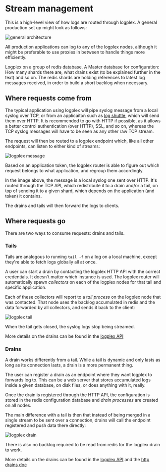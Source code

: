 # Stream management #

This is a high-level view of how logs are routed through logplex.
 A general production set up might look as follows:

![general architecture](./logplex.png)

All production applications can log to any of the logplex nodes,
although it might be preferable to use proxies in between to handle
things more efficiently.

Logplex on a group of redis database. A Master database for
configuration: How many shards there are, what drains exist (to be
explained further in the text) and so on. The redis shards are
holding references to latest log messages received, in order to build a
short backlog when necessary.

## Where requests come from ##

The typical application using logplex will pipe syslog message from a
local syslog over TCP, or from an applicaiton such as [log
shuttle](https://github.com/ryandotsmith/log-shuttle), which will send
them over HTTP. It is recommended to go with HTTP if possible, as it
allows a better control authentication (over HTTP), SSL, and so on,
whereas the TCP syslog messages will have to be seen as any other raw
TCP stream.

The request will then be routed to a logplex endpoint which, like all
other endpoints, can listen to either kind of streams:

![logplex message](./logplex-trans.png)

Based on an application token, the logplex router is able to figure out
which request belongs to what application, and regroup them accordingly.

In the image above, the message is a local syslog one sent over HTTP.
It's routed through the TCP API, which redistribute it to a drain and/or
a tail, on top of sending it to a given shard, which depends on the
application (and token) it contains.

The drains and tails will then forward the logs to clients.

## Where requests go ##

There are two ways to consume requests: drains and tails.

### Tails ###

Tails are analogous to running `tail -f` on a log on a local machine,
except they're able to fetch logs globally all at once.

A user can start a drain by contacting the logplex HTTP API with the
correct credentials. It doesn't matter which instance is used. The
logplex router will automatically spawn *collectors* on each of the
logplex nodes for that tail and specific application.

Each of these collectors will report to a *tail process* on the logplex
node that was contacted. That node uses the backlog accumulated in redis
and the data forwarded by all collectors, and sends it back to the
client:

![logplex tail](./logplex-tail.png)

When the tail gets closed, the syslog logs stop being streamed.

More details on the drains can be found in the
[logplex API](./README.logplex_api.md)

### Drains ###

A drain works differently from a tail. While a tail is dynamic and only
lasts as long as its connection lasts, a drain is a more permanent
thing.

The user can register a drain as an endpoint where they want logplex to
forwards log to. This can be a web server that stores accumulated logs
inside a given database, on disk files, or does anything with it,
really.

Once the drain is registered through the HTTP API, the configuration is
stored in the redis configuration database and *drain processes* are
created on all nodes.

The main difference with a tail is then that instead of being merged in
a single stream to be sent over a connection, drains will call the
endpoint registered and push data there directly:

![logplex drain](./logplex-drain.png)

There is also no backlog required to be read from redis for the logplex
drain to work.

More details on the drains can be found in the
[logplex API](./README.logplex_api.md) and the
[http drains doc](https://github.com/heroku/logplex/blob/master/doc/README.http_drains.md)


